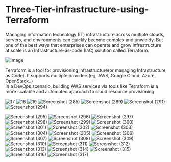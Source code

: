# Three-Tier-infrastructure-using-Terraform
Managing information technology (IT) infrastructure across multiple clouds, servers, and environments can quickly become complex and unwieldy. But one of the best ways that enterprises can operate and grow infrastructure at scale is an Infrastructure-as-code (IaC) solution called Terraform.
<br>

![Image](https://user-images.githubusercontent.com/82276019/195646768-3cccc563-daea-4058-a15c-d0561174269b.jpg)

Terraform is a tool for provisioning infrastructure(or managing Infrastructure as Code). It supports multiple providers(eg, AWS, Google Cloud, Azure, OpenStack..)
<br>
In a DevOps scenario, building AWS services via tools like Terraform is a more scalable and automated approach to cloud resource provisioning.
<br>


![17](https://user-images.githubusercontent.com/82276019/232085093-cf222f02-5fc7-4e6b-88a6-13872128c242.png)
![18](https://user-images.githubusercontent.com/82276019/232085116-3f6abf66-e65a-4e3b-9e13-8c936eb7b025.png)
![19](https://user-images.githubusercontent.com/82276019/232085155-9d2934c6-fe44-491e-8bc6-90b1f8f99433.png)
![Screenshot (285)](https://user-images.githubusercontent.com/82276019/232085563-06e315f9-c09d-4079-8629-5b09d9ce7505.png)
![Screenshot (289)](https://user-images.githubusercontent.com/82276019/232085603-bdb198b1-d2af-4259-9847-5e166dbe0ef7.png)
![Screenshot (291)](https://user-images.githubusercontent.com/82276019/232085626-d1a4168f-cec7-47bf-a0d0-2ecf54b772a2.png)
![Screenshot (294)](https://user-images.githubusercontent.com/82276019/232085787-87ce8a94-a339-4f1a-b164-981fd389c3dc.png)



![Screenshot (295)](https://user-images.githubusercontent.com/82276019/232084281-97764976-e4df-46f6-b65d-b0a4cf30ffe5.png)
![Screenshot (296)](https://user-images.githubusercontent.com/82276019/232084298-ef9ebb3d-c6b8-4984-acbf-c4d71ceff6aa.png)
![Screenshot (297)](https://user-images.githubusercontent.com/82276019/232084344-fb04070e-ec7f-45dd-ac39-bc03f4aca12d.png)
![Screenshot (298)](https://user-images.githubusercontent.com/82276019/232084370-56295eeb-fc52-4b30-9e01-92d636ba0a25.png)
![Screenshot (299)](https://user-images.githubusercontent.com/82276019/232084395-38dd3376-acfd-4bea-81c8-9c3a1b8f7c0d.png)
![Screenshot (300)](https://user-images.githubusercontent.com/82276019/232084410-6bbfc742-a5a0-4283-8aaf-1939b07adf41.png)
![Screenshot (301)](https://user-images.githubusercontent.com/82276019/232084418-dc7297a1-6da1-4add-b973-eda8e4025f63.png)
![Screenshot (302)](https://user-images.githubusercontent.com/82276019/232084428-3536c4aa-7799-4a7e-b190-1848b534c730.png)
![Screenshot (303)](https://user-images.githubusercontent.com/82276019/232084434-fc0656ec-40d7-43cd-886d-ed8896cdd4aa.png)
![Screenshot (304)](https://user-images.githubusercontent.com/82276019/232084453-1c486969-6921-4b88-ba7e-0121f2bb7bf2.png)
![Screenshot (305)](https://user-images.githubusercontent.com/82276019/232084474-4a081630-906a-4c38-9702-10d91ab8e54c.png)
![Screenshot (306)](https://user-images.githubusercontent.com/82276019/232084490-a0303b3b-b577-4e54-988a-ceda4a8f8297.png)
![Screenshot (307)](https://user-images.githubusercontent.com/82276019/232084506-4e928c73-d4cc-4d31-b080-c748ff277c00.png)
![Screenshot (308)](https://user-images.githubusercontent.com/82276019/232084540-2112e1ab-593f-4ca0-b3ce-04d0f36a3089.png)
![Screenshot (309)](https://user-images.githubusercontent.com/82276019/232084557-aa42ed7c-8a20-42fe-b987-bbe40b888179.png)
![Screenshot (310)](https://user-images.githubusercontent.com/82276019/232084563-174f13c3-38ac-4a9e-a9ff-4c2551ba249c.png)
![Screenshot (311)](https://user-images.githubusercontent.com/82276019/232084587-e5d6ce13-6dba-40ab-adcd-985a732303eb.png)
![Screenshot (312)](https://user-images.githubusercontent.com/82276019/232084602-e58bf5ea-79c6-4822-a7b2-e583d325be17.png)
![Screenshot (313)](https://user-images.githubusercontent.com/82276019/232084689-65410444-4fa8-4c74-97a1-38da0e60f6e3.png)
![Screenshot (314)](https://user-images.githubusercontent.com/82276019/232084710-cc9502dc-5996-4d17-a75f-1b6862a52da6.png)
![Screenshot (315)](https://user-images.githubusercontent.com/82276019/232084726-df5aa716-225b-4d02-8f53-26aa0ba905cb.png)
![Screenshot (316)](https://user-images.githubusercontent.com/82276019/232084736-23055887-8363-4b0f-b406-34ad330ec80d.png)
![Screenshot (317)](https://user-images.githubusercontent.com/82276019/232084766-18b904db-4256-4710-8c35-07536e86abad.png)
























